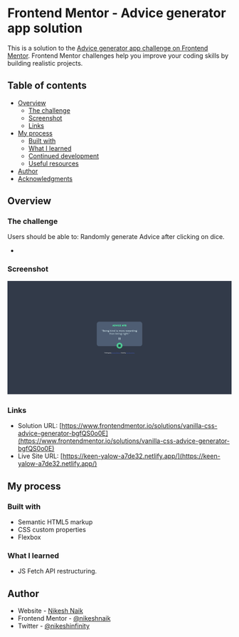 # Frontend Mentor - Advice generator app solution

This is a solution to the [Advice generator app challenge on Frontend Mentor](https://www.frontendmentor.io/challenges/advice-generator-app-QdUG-13db). Frontend Mentor challenges help you improve your coding skills by building realistic projects.

## Table of contents

- [Overview](#overview)
  - [The challenge](#the-challenge)
  - [Screenshot](#screenshot)
  - [Links](#links)
- [My process](#my-process)
  - [Built with](#built-with)
  - [What I learned](#what-i-learned)
  - [Continued development](#continued-development)
  - [Useful resources](#useful-resources)
- [Author](#author)
- [Acknowledgments](#acknowledgments)


## Overview


### The challenge

Users should be able to: Randomly generate Advice after clicking on dice.

- 

### Screenshot

![Final Solution](./solution.png)


### Links

- Solution URL: [https://www.frontendmentor.io/solutions/vanilla-css-advice-generator-bgfQS0o0E](https://www.frontendmentor.io/solutions/vanilla-css-advice-generator-bgfQS0o0E)
- Live Site URL: [https://keen-yalow-a7de32.netlify.app/](https://keen-yalow-a7de32.netlify.app/)

## My process

### Built with

- Semantic HTML5 markup
- CSS custom properties
- Flexbox

### What I learned

- JS Fetch API restructuring.

## Author

- Website - [Nikesh Naik](https://nikeshnaik.dev)
- Frontend Mentor - [@nikeshnaik](https://www.frontendmentor.io/profile/nikeshnaik)
- Twitter - [@nikeshinfinity](https://www.twitter.com/nikeshinfinity)
